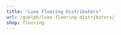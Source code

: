 ```yaml
---
title: "Luxe Flooring Distributors"
url: /guelph/luxe-flooring-distributors/
shop: flooring
---
```

